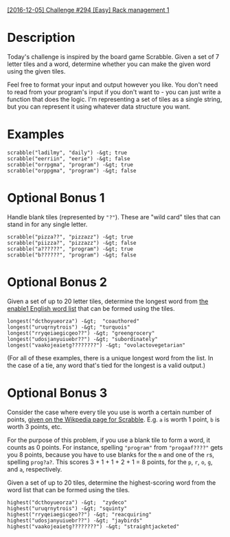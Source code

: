 [[2016-12-05] Challenge #294 [Easy] Rack management 1](https://www.reddit.com/r/dailyprogrammer/comments/5go843/20161205_challenge_294_easy_rack_management_1/)

# Description

Today's challenge is inspired by the board game Scrabble. Given a set of 7 letter tiles and a word, determine whether you can make the given word using the given tiles.

Feel free to format your input and output however you like. You don't need to read from your program's input if you don't want to - you can just write a function that does the logic. I'm representing a set of tiles as a single string, but you can represent it using whatever data structure you want.

# Examples

    scrabble("ladilmy", "daily") -&gt; true
    scrabble("eerriin", "eerie") -&gt; false
    scrabble("orrpgma", "program") -&gt; true
    scrabble("orppgma", "program") -&gt; false

# Optional Bonus 1

Handle blank tiles (represented by `"?"`). These are "wild card" tiles that can stand in for any single letter.

    scrabble("pizza??", "pizzazz") -&gt; true
    scrabble("piizza?", "pizzazz") -&gt; false
    scrabble("a??????", "program") -&gt; true
    scrabble("b??????", "program") -&gt; false

# Optional Bonus 2

Given a set of up to 20 letter tiles, determine the longest word from [the enable1 English word list](https://storage.googleapis.com/google-code-archive-downloads/v2/code.google.com/dotnetperls-controls/enable1.txt) that can be formed using the tiles.

    longest("dcthoyueorza") -&gt;  "coauthored"
    longest("uruqrnytrois") -&gt; "turquois"
    longest("rryqeiaegicgeo??") -&gt; "greengrocery"
    longest("udosjanyuiuebr??") -&gt; "subordinately"
    longest("vaakojeaietg????????") -&gt; "ovolactovegetarian"

(For all of these examples, there is a unique longest word from the list. In the case of a tie, any word that's tied for the longest is a valid output.)

# Optional Bonus 3

Consider the case where every tile you use is worth a certain number of points, [given on the Wikpedia page for Scrabble](https://en.wikipedia.org/wiki/Scrabble_letter_distributions#English). E.g. `a` is worth 1 point, `b` is worth 3 points, etc.

For the purpose of this problem, if you use a blank tile to form a word, it counts as 0 points. For instance, spelling `"program"` from `"progaaf????"` gets you 8 points, because you have to use blanks for the `m` and one of the `r`s, spelling `prog?a?`. This scores 3 + 1 + 1 + 2 + 1 = 8 points, for the `p`, `r`, `o`, `g`, and `a`, respectively.

Given a set of up to 20 tiles, determine the highest-scoring word from the word list that can be formed using the tiles.

    highest("dcthoyueorza") -&gt;  "zydeco"
    highest("uruqrnytrois") -&gt; "squinty"
    highest("rryqeiaegicgeo??") -&gt; "reacquiring"
    highest("udosjanyuiuebr??") -&gt; "jaybirds"
    highest("vaakojeaietg????????") -&gt; "straightjacketed"
